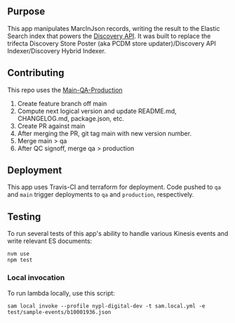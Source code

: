 ## Purpose
This app manipulates MarcInJson records, writing the result to the Elastic Search index that powers the [Discovery API](https://github.com/NYPL/discovery-api). It was built to replace the trifecta Discovery Store Poster (aka PCDM store updater)/Discovery API Indexer/Discovery Hybrid Indexer.

## Contributing

This repo uses the [Main-QA-Production](https://github.com/NYPL/engineering-general/blob/master/standards/git-workflow.md#main-qa-production)
1. Create feature branch off main
2. Compute next logical version and update README.md, CHANGELOG.md, package.json, etc.
3. Create PR against main
4. After merging the PR, git tag main with new version number.
5. Merge main > qa
6. After QC signoff, merge qa > production

## Deployment

This app uses Travis-CI and terraform for deployment. Code pushed to `qa` and `main` trigger deployments to `qa` and `production`, respectively.

## Testing

To run several tests of this app's ability to handle various Kinesis events and write relevant ES documents:

```
nvm use
npm test
```

### Local invocation
To run lambda locally, use this script:
```
sam local invoke --profile nypl-digital-dev -t sam.local.yml -e test/sample-events/b10001936.json
```

